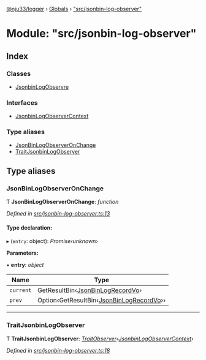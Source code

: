 [@nju33/logger](../README.md) › [Globals](../globals.md) › ["src/jsonbin-log-observer"](_src_jsonbin_log_observer_.md)

# Module: "src/jsonbin-log-observer"

## Index

### Classes

* [JsonbinLogObservre](../classes/_src_jsonbin_log_observer_.jsonbinlogobservre.md)

### Interfaces

* [JsonbinLogObserverContext](../interfaces/_src_jsonbin_log_observer_.jsonbinlogobservercontext.md)

### Type aliases

* [JsonBinLogObserverOnChange](_src_jsonbin_log_observer_.md#jsonbinlogobserveronchange)
* [TraitJsonbinLogObserver](_src_jsonbin_log_observer_.md#traitjsonbinlogobserver)

## Type aliases

###  JsonBinLogObserverOnChange

Ƭ **JsonBinLogObserverOnChange**: *function*

*Defined in [src/jsonbin-log-observer.ts:13](https://github.com/nju33/logger/blob/8580ee0/src/jsonbin-log-observer.ts#L13)*

#### Type declaration:

▸ (`entry`: object): *Promise‹unknown›*

**Parameters:**

▪ **entry**: *object*

Name | Type |
------ | ------ |
`current` | GetResultBin‹[JsonBinLogRecordVo](../interfaces/_src_jsonbin_logger_.jsonbinlogrecordvo.md)› |
`prev` | Option‹GetResultBin‹[JsonBinLogRecordVo](../interfaces/_src_jsonbin_logger_.jsonbinlogrecordvo.md)›› |

___

###  TraitJsonbinLogObserver

Ƭ **TraitJsonbinLogObserver**: *[TraitObserver](../interfaces/_src_observer_.traitobserver.md)‹[JsonbinLogObserverContext](../interfaces/_src_jsonbin_log_observer_.jsonbinlogobservercontext.md)›*

*Defined in [src/jsonbin-log-observer.ts:18](https://github.com/nju33/logger/blob/8580ee0/src/jsonbin-log-observer.ts#L18)*
